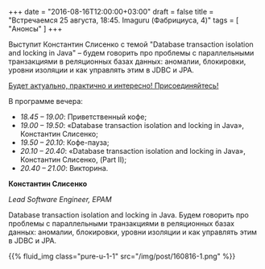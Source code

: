 +++
date = "2016-08-16T12:00:00+03:00"
draft = false
title = "Встречаемся 25 августа, 18:45. Imaguru (Фабрициуса, 4)"
tags = [
	"Анонсы"
]
+++

Выступит Константин Слисенко с темой "Database transaction isolation and locking in Java" – будем говорить про проблемы с параллельными транзакциями в реляционных базах данных: аномалии, блокировки, уровни изоляции и как управлять этим в JDBC и JPA.

<!--more-->

[Будет актуально, практично и интересно! Присоединяйтесь!](https://www.facebook.com/events/1074372639306294/?ref=4&action_history=null&source=4)

В программе вечера:

* _18.45 – 19.00_: Приветственный кофе;
* _19.00 – 19.50_: «Database transaction isolation and locking in Java», Константин Слисенко;
* _19.50 – 20.10_: Кофе-пауза;
* _20.10 – 20.40_: «Database transaction isolation and locking in Java», Константин Слисенко, (Part II);
* _20.40 – 21.00_: Викторина.

**Константин Слисенко**

*Lead Software Engineer, EPAM*

Database transaction isolation and locking in Java. Будем говорить про проблемы с параллельными транзакциями в реляционных базах данных: аномалии, блокировки, уровни изоляции и как управлять этим в JDBC и JPA.

{{% fluid_img class="pure-u-1-1" src="/img/post/160816-1.png" %}}
